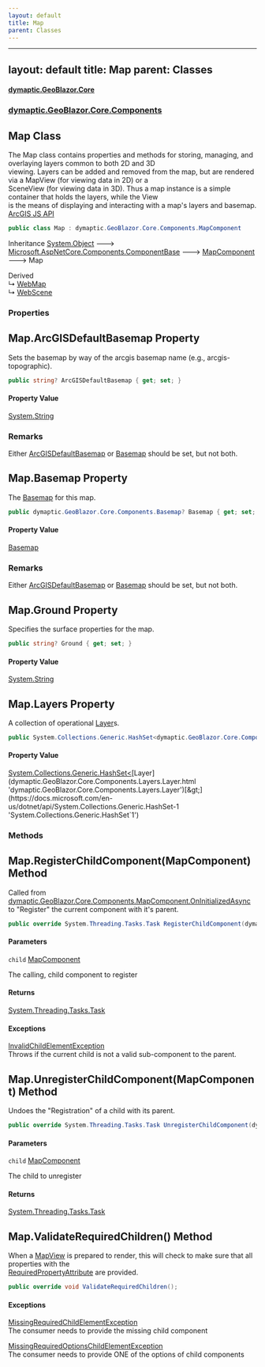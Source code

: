```yaml
---
layout: default
title: Map
parent: Classes
---
```

---
layout: default
title: Map
parent: Classes
---
#### [dymaptic.GeoBlazor.Core](index.html 'index')
### [dymaptic.GeoBlazor.Core.Components](index.html#dymaptic.GeoBlazor.Core.Components 'dymaptic.GeoBlazor.Core.Components')

## Map Class

The Map class contains properties and methods for storing, managing, and overlaying layers common to both 2D and 3D  
viewing. Layers can be added and removed from the map, but are rendered via a MapView (for viewing data in 2D) or a  
SceneView (for viewing data in 3D). Thus a map instance is a simple container that holds the layers, while the View  
is the means of displaying and interacting with a map's layers and basemap.  
<a target="_blank" href="https://developers.arcgis.com/javascript/latest/api-reference/esri-Map.html">ArcGIS JS API</a>

```csharp
public class Map : dymaptic.GeoBlazor.Core.Components.MapComponent
```

Inheritance [System.Object](https://docs.microsoft.com/en-us/dotnet/api/System.Object 'System.Object') &#129106; [Microsoft.AspNetCore.Components.ComponentBase](https://docs.microsoft.com/en-us/dotnet/api/Microsoft.AspNetCore.Components.ComponentBase 'Microsoft.AspNetCore.Components.ComponentBase') &#129106; [MapComponent](dymaptic.GeoBlazor.Core.Components.MapComponent.html 'dymaptic.GeoBlazor.Core.Components.MapComponent') &#129106; Map

Derived  
&#8627; [WebMap](dymaptic.GeoBlazor.Core.Components.WebMap.html 'dymaptic.GeoBlazor.Core.Components.WebMap')  
&#8627; [WebScene](dymaptic.GeoBlazor.Core.Components.WebScene.html 'dymaptic.GeoBlazor.Core.Components.WebScene')
### Properties

<a name='dymaptic.GeoBlazor.Core.Components.Map.ArcGISDefaultBasemap'></a>

## Map.ArcGISDefaultBasemap Property

Sets the basemap by way of the arcgis basemap name (e.g., arcgis-topographic).

```csharp
public string? ArcGISDefaultBasemap { get; set; }
```

#### Property Value
[System.String](https://docs.microsoft.com/en-us/dotnet/api/System.String 'System.String')

### Remarks
Either [ArcGISDefaultBasemap](dymaptic.GeoBlazor.Core.Components.Map.html#dymaptic.GeoBlazor.Core.Components.Map.ArcGISDefaultBasemap 'dymaptic.GeoBlazor.Core.Components.Map.ArcGISDefaultBasemap') or [Basemap](dymaptic.GeoBlazor.Core.Components.Map.html#dymaptic.GeoBlazor.Core.Components.Map.Basemap 'dymaptic.GeoBlazor.Core.Components.Map.Basemap') should be set, but not both.

<a name='dymaptic.GeoBlazor.Core.Components.Map.Basemap'></a>

## Map.Basemap Property

The [Basemap](dymaptic.GeoBlazor.Core.Components.Map.html#dymaptic.GeoBlazor.Core.Components.Map.Basemap 'dymaptic.GeoBlazor.Core.Components.Map.Basemap') for this map.

```csharp
public dymaptic.GeoBlazor.Core.Components.Basemap? Basemap { get; set; }
```

#### Property Value
[Basemap](dymaptic.GeoBlazor.Core.Components.Basemap.html 'dymaptic.GeoBlazor.Core.Components.Basemap')

### Remarks
Either [ArcGISDefaultBasemap](dymaptic.GeoBlazor.Core.Components.Map.html#dymaptic.GeoBlazor.Core.Components.Map.ArcGISDefaultBasemap 'dymaptic.GeoBlazor.Core.Components.Map.ArcGISDefaultBasemap') or [Basemap](dymaptic.GeoBlazor.Core.Components.Map.html#dymaptic.GeoBlazor.Core.Components.Map.Basemap 'dymaptic.GeoBlazor.Core.Components.Map.Basemap') should be set, but not both.

<a name='dymaptic.GeoBlazor.Core.Components.Map.Ground'></a>

## Map.Ground Property

Specifies the surface properties for the map.

```csharp
public string? Ground { get; set; }
```

#### Property Value
[System.String](https://docs.microsoft.com/en-us/dotnet/api/System.String 'System.String')

<a name='dymaptic.GeoBlazor.Core.Components.Map.Layers'></a>

## Map.Layers Property

A collection of operational [Layer](dymaptic.GeoBlazor.Core.Components.Layers.Layer.html 'dymaptic.GeoBlazor.Core.Components.Layers.Layer')s.

```csharp
public System.Collections.Generic.HashSet<dymaptic.GeoBlazor.Core.Components.Layers.Layer> Layers { get; set; }
```

#### Property Value
[System.Collections.Generic.HashSet&lt;](https://docs.microsoft.com/en-us/dotnet/api/System.Collections.Generic.HashSet-1 'System.Collections.Generic.HashSet`1')[Layer](dymaptic.GeoBlazor.Core.Components.Layers.Layer.html 'dymaptic.GeoBlazor.Core.Components.Layers.Layer')[&gt;](https://docs.microsoft.com/en-us/dotnet/api/System.Collections.Generic.HashSet-1 'System.Collections.Generic.HashSet`1')
### Methods

<a name='dymaptic.GeoBlazor.Core.Components.Map.RegisterChildComponent(dymaptic.GeoBlazor.Core.Components.MapComponent)'></a>

## Map.RegisterChildComponent(MapComponent) Method

Called from [dymaptic.GeoBlazor.Core.Components.MapComponent.OnInitializedAsync](https://docs.microsoft.com/en-us/dotnet/api/dymaptic.GeoBlazor.Core.Components.MapComponent.OnInitializedAsync 'dymaptic.GeoBlazor.Core.Components.MapComponent.OnInitializedAsync') to "Register" the current component with it's parent.

```csharp
public override System.Threading.Tasks.Task RegisterChildComponent(dymaptic.GeoBlazor.Core.Components.MapComponent child);
```
#### Parameters

<a name='dymaptic.GeoBlazor.Core.Components.Map.RegisterChildComponent(dymaptic.GeoBlazor.Core.Components.MapComponent).child'></a>

`child` [MapComponent](dymaptic.GeoBlazor.Core.Components.MapComponent.html 'dymaptic.GeoBlazor.Core.Components.MapComponent')

The calling, child component to register

#### Returns
[System.Threading.Tasks.Task](https://docs.microsoft.com/en-us/dotnet/api/System.Threading.Tasks.Task 'System.Threading.Tasks.Task')

#### Exceptions

[InvalidChildElementException](dymaptic.GeoBlazor.Core.Exceptions.InvalidChildElementException.html 'dymaptic.GeoBlazor.Core.Exceptions.InvalidChildElementException')  
Throws if the current child is not a valid sub-component to the parent.

<a name='dymaptic.GeoBlazor.Core.Components.Map.UnregisterChildComponent(dymaptic.GeoBlazor.Core.Components.MapComponent)'></a>

## Map.UnregisterChildComponent(MapComponent) Method

Undoes the "Registration" of a child with its parent.

```csharp
public override System.Threading.Tasks.Task UnregisterChildComponent(dymaptic.GeoBlazor.Core.Components.MapComponent child);
```
#### Parameters

<a name='dymaptic.GeoBlazor.Core.Components.Map.UnregisterChildComponent(dymaptic.GeoBlazor.Core.Components.MapComponent).child'></a>

`child` [MapComponent](dymaptic.GeoBlazor.Core.Components.MapComponent.html 'dymaptic.GeoBlazor.Core.Components.MapComponent')

The child to unregister

#### Returns
[System.Threading.Tasks.Task](https://docs.microsoft.com/en-us/dotnet/api/System.Threading.Tasks.Task 'System.Threading.Tasks.Task')

<a name='dymaptic.GeoBlazor.Core.Components.Map.ValidateRequiredChildren()'></a>

## Map.ValidateRequiredChildren() Method

When a [MapView](dymaptic.GeoBlazor.Core.Components.Views.MapView.html 'dymaptic.GeoBlazor.Core.Components.Views.MapView') is prepared to render, this will check to make sure that all properties with the  
[RequiredPropertyAttribute](dymaptic.GeoBlazor.Core.RequiredPropertyAttribute.html 'dymaptic.GeoBlazor.Core.RequiredPropertyAttribute') are provided.

```csharp
public override void ValidateRequiredChildren();
```

#### Exceptions

[MissingRequiredChildElementException](dymaptic.GeoBlazor.Core.Exceptions.MissingRequiredChildElementException.html 'dymaptic.GeoBlazor.Core.Exceptions.MissingRequiredChildElementException')  
The consumer needs to provide the missing child component

[MissingRequiredOptionsChildElementException](dymaptic.GeoBlazor.Core.Exceptions.MissingRequiredOptionsChildElementException.html 'dymaptic.GeoBlazor.Core.Exceptions.MissingRequiredOptionsChildElementException')  
The consumer needs to provide ONE of the options of child components


